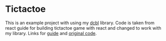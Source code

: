 # Tictactoe

This is an example project with using my [dcbl](https://github.com/fidyay/dcbl) library.
Code is taken from react guide for building tictactoe game with react and changed to work with my library.
Links for [guide](https://legacy.reactjs.org/tutorial/tutorial.html) and [original code](https://codepen.io/gaearon/pen/gWWZgR?editors=0010).
